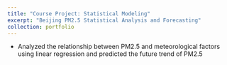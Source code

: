 ```yaml
---
title: "Course Project: Statistical Modeling"
excerpt: "Beijing PM2.5 Statistical Analysis and Forecasting"
collection: portfolio
---
```


* Analyzed the relationship between PM2.5 and meteorological factors using linear regression and predicted the future trend of PM2.5
